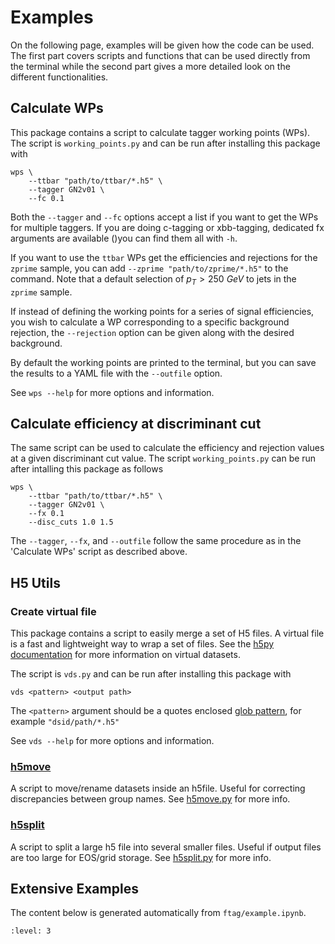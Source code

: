 # Examples

On the following page, examples will be given how the code can be used. The first part
covers scripts and functions that can be used directly from the terminal while the second
part gives a more detailed look on the different functionalities.

## Calculate WPs

This package contains a script to calculate tagger working points (WPs).
The script is `working_points.py` and can be run after installing this package with

```
wps \
    --ttbar "path/to/ttbar/*.h5" \
    --tagger GN2v01 \
    --fc 0.1
```

Both the `--tagger` and `--fc` options accept a list if you want to get the WPs for multiple taggers.
If you are doing c-tagging or xbb-tagging, dedicated fx arguments are available ()you can find them all with `-h`.

If you want to use the `ttbar` WPs get the efficiencies and rejections for the `zprime` sample, you can add `--zprime "path/to/zprime/*.h5"` to the command.
Note that a default selection of $p_T > 250 ~GeV$ to jets in the `zprime` sample.

If instead of defining the working points for a series of signal efficiencies, you wish to calculate a WP corresponding to a specific background rejection, the `--rejection` option can be given along with the desired background.

By default the working points are printed to the terminal, but you can save the results to a YAML file with the `--outfile` option.

See `wps --help` for more options and information.

## Calculate efficiency at discriminant cut 

The same script can be used to calculate the efficiency and rejection values at a given discriminant cut value.
The script `working_points.py` can be run after intalling this package as follows

```
wps \
    --ttbar "path/to/ttbar/*.h5" \
    --tagger GN2v01 \
    --fx 0.1
    --disc_cuts 1.0 1.5
```
The `--tagger`, `--fx`, and `--outfile` follow the same procedure as in the 'Calculate WPs' script as described above.

## H5 Utils

### Create virtual file

This package contains a script to easily merge a set of H5 files.
A virtual file is a fast and lightweight way to wrap a set of files.
See the [h5py documentation](https://docs.h5py.org/en/stable/vds.html) for more information on virtual datasets.

The script is `vds.py` and can be run after installing this package with

```
vds <pattern> <output path>
```

The `<pattern>` argument should be a quotes enclosed [glob pattern](https://en.wikipedia.org/wiki/Glob_(programming)), for example `"dsid/path/*.h5"`

See `vds --help` for more options and information.


### [h5move](ftag/hdf5/h5move.py)

A script to move/rename datasets inside an h5file.
Useful for correcting discrepancies between group names.
See [h5move.py](ftag/hdf5/h5move.py) for more info.


### [h5split](ftag/hdf5/h5split.py)

A script to split a large h5 file into several smaller files.
Useful if output files are too large for EOS/grid storage.
See [h5split.py](ftag/hdf5/h5split.py) for more info.

## Extensive Examples

The content below is generated automatically from `ftag/example.ipynb`.

```{include} example.md
:level: 3
```